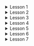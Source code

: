 ﻿<details>
<summary>Lesson 1</summary>
<h3>Task 1</h3>
<p>
Ввести вес и рост человека. Рассчитать и вывести индекс массы тела по формуле I=m/(h*h); где m-масса тела в килограммах, h - рост в метрах.
</p>

<h3>Task 2</h3>
<p>
Найти максимальное из четырех чисел. Массивы не использовать.
</p>

<h3>Task 3</h3>
<p>
Написать программу обмена значениями двух целочисленных переменных:
<list>
    <li>с использованием третьей переменной;</li>
    <li>***без использования третьей переменной.**</li>
</list>
</p>

<h3>Task 4</h3>
<p>
Написать программу нахождения корней заданного квадратного уравнения.
</p>

<h3>Task 5</h3>
<p>
С клавиатуры вводится номер месяца. Требуется определить, к какому времени года он относится.
</p>

<h3>Task 6</h3>
<p>
Ввести возраст человека (от 1 до 150 лет) и вывести его вместе с последующим словом «год», «года» или «лет».
</p>

<h3>Task 7</h3>
<p>
С клавиатуры вводятся числовые координаты двух полей шахматной доски (x1,y1,x2,y2). Требуется определить, относятся поля к одному цвету или нет.
</p>

<h3>Task 8</h3>
<p>
Ввести a и b и вывести квадраты и кубы чисел от a до b.
</p>

<h3>Task 9</h3>
<p>
Даны целые положительные числа N и K. Используя только операции сложения и вычитания, найти частное от деления нацело N на K, а также остаток от этого деления.
</p>

<h3>Task 10</h3>
<p>
Дано целое число N (> 0). С помощью операций деления нацело и взятия остатка от деления определить, имеются ли в записи числа N нечетные цифры. Если имеются, то вывести True, если нет — вывести False.
</p>

<h3>Task 11</h3>
<p>
С клавиатуры вводятся числа, пока не будет введен 0. Подсчитать среднее арифметическое всех положительных четных чисел, оканчивающихся на 8.
</p>

<h3>Task 12</h3>
<p>
Написать функцию нахождения максимального из трех чисел.
</p>

<h3>Task 13</h3>
<p>
***Написать функцию, генерирующую случайное число от 1 до 100.**
<list>
    <li>с использованием стандартной функции rand()</li>
    <li>без использования стандартной функции rand()</li>
</list>
</p>

<h3>Task 14</h3>
<p>
***Автоморфные числа. Натуральное число называется автоморфным, если оно равно последним цифрам своего квадрата. Например, 252 = 625. Напишите программу, которая вводит натуральное число N и выводит на экран все автоморфные числа, не превосходящие N.**
</p>

</details>  

<details>
<summary>Lesson 2</summary>
<h3>Task 1</h3>
<p>
Реализовать функцию перевода из десятичной системы в двоичную, используя рекурсию.
</p>

<h3>Task 2</h3>
<p>
Реализовать функцию возведения числа a в степень b:
<list>
    <li>без рекурсии;</li>
    <li>рекурсивно;</li>
    <li>*рекурсивно, используя свойство четности степени.</li>
</list>
</p>

<h3>Task 3</h3>
<p>
Исполнитель Калькулятор преобразует целое число, записанное на экране. У исполнителя две команды, каждой команде присвоен номер:
<list>
    <li>Прибавь 1;</li>
    <li>Умножь на 2</li>
</list>

Первая команда увеличивает число на экране на 1, вторая увеличивает это число в 2 раза. Сколько существует программ, которые число 3 преобразуют в число 20?
<list>
    <li>с использованием массива;</li>
    <li>с использованием рекурсии.</li>
</list>
</p>

Реализовать меню с выбором способа заполнения массива: из файла, случайными числами, с клавиатуры.
</details> 


<details>
<summary>Lesson 3</summary>
<h3>Task 1</h3>
<p>
Попробовать оптимизировать пузырьковую сортировку. Сравнить количество операций сравнения оптимизированной и не оптимизированной программы. Написать функции сортировки, которые возвращают количество операций.
</p>

<h3>Task 2</h3>
<p>
Реализовать шейкерную сортировку.
</p>

<h3>Task 3</h3>
<p>
Реализовать бинарный алгоритм поиска в виде функции, которой передается отсортированный массив. Функция возвращает индекс найденного элемента или -1, если элемент не найден.
</p>

<h3>Task 4</h3>
<p>
Подсчитать количество операций для каждой из сортировок и сравнить его с асимптотической сложностью алгоритма
</p>
</details> 

<details>
<summary>Lesson 4</summary>
<h3>Task 1</h3>
<p>
*Количество маршрутов с препятствиями. Реализовать чтение массива с препятствием и нахождение количество маршрутов.
Например, карта:
3 3
1 1 1
0 1 0
0 1 0
</p>

<h3>Task 2</h3>
<p>
Решить задачу о нахождении длины максимальной последовательности с помощью матрицы.
Update: по аналогии с тем что мы делали на уроке в Excel с двумерной матрицей, нужно сделать программу которая рассчитает сама элементы двумерного массива.
Нужно чтобы пользователь ввел 2 строки которые сформируют размер матрицы.
Затем строка за строкой рассчитываем значения элементов. Решение без рекурсии, цикл for внутри другого for.
</p>

<h3>Task 3</h3>
<p>
***Требуется обойти конем шахматную доску размером NxM, пройдя через все поля доски по одному разу. Здесь алгоритм решения такой же, как в задаче о 8 ферзях. Разница только в проверке положения коня.
</p>
</details> 

<details>
<summary>Lesson 5</summary>
<h3>Task 1</h3>
<p>
Реализовать перевод из десятичной в двоичную систему счисления с использованием стека.
</p>

<h3>Task 2</h3>
<p>
Написать программу, которая определяет, является ли введенная скобочная последовательность правильной. Примеры правильных скобочных выражений: (), ([])(), {}(), ([{}]), неправильных — )(, ())({), (, ])}), ([(]) для скобок [, (, {. Например: (2+(2*2)) или [2/{5*(4+7)}].
</p>

<h3>Task 3</h3>
<p>
*Создать функцию, копирующую односвязный список (то есть создающую в памяти копию односвязного списка без удаления первого списка).
</p>

<h3>Task 4</h3>
<p>
*Реализовать алгоритм перевода из инфиксной записи арифметического выражения в постфиксную.
</p>

<h3>Task 5</h3>
<p>
Реализовать очередь: С использованием массива. С использованием односвязного списка.
</p>

<h3>Task 6</h3>
<p>
***Реализовать двустороннюю очередь.

</p>
</details> 

<details>
<summary>Lesson 6</summary>
<h3>Task 1</h3>
<p>
Реализовать простейшую хеш-функцию. На вход функции подается строка, на выходе сумма кодов символов.
</p>

<h3>Task 2</h3>
<p>
Переписать программу, реализующую двоичное дерево поиска.
<list>
    <li>Добавить в него обход дерева различными способами;</li>
    <li>Реализовать поиск в двоичном дереве поиска;</li>
    <li>*Добавить в программу обработку командной строки, с помощью которой можно указывать, из какого файла считывать данные, каким образом обходить дерево.</li>
</list>
</p>

<h3>Task 3</h3>
<p>
*Разработать базу данных студентов из полей «Имя», «Возраст», «Табельный номер», в которой использовать все знания, полученные на уроках.
</p>

Считайте данные в двоичное дерево поиска. Реализуйте поиск по какому-нибудь полю базы данных (возраст, вес).
</details> 

<details>
<summary>Lesson 7</summary>
<h3>Task 1</h3>
<p>
Реализовать алгоритм Дейкстра. Сформируйте вручную граф, найдите матрицу кратчайших расстояний, выведите на экран матрицу и кратчайший путь.
</p>

</details> 
